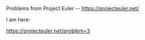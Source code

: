 Problems from Project Euler -- https://projecteuler.net/

I am here:

https://projecteuler.net/problem=3
